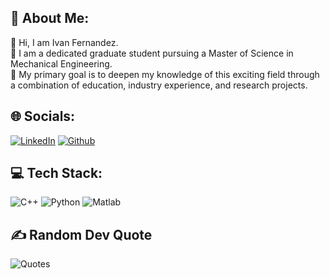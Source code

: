 ## 🚀 About Me:

 👋 Hi, I am  Ivan Fernandez. <br>👀 I am a dedicated graduate student pursuing a Master of Science in Mechanical Engineering. <br>🔭 My primary goal is to deepen my knowledge of this exciting field through a combination of education, industry experience, and research projects.<br> 


## 🌐 Socials:
[![LinkedIn](https://img.shields.io/badge/LinkedIn-%230077B5.svg?logo=linkedin&logoColor=white)](https://www.linkedin.com/in/ivanfernandez760/) [![Github](https://img.shields.io/badge/GitHub-%23000.svg?logo=GitHub&logoColor=white)](https://github.com/Ivan-Jesus-Fernandez/) 


## 💻 Tech Stack:
![C++](https://img.shields.io/badge/C++-2302569B?style=for-the-badge&logo=C++&logoColor=black)
![Python](https://img.shields.io/badge/python-3670A0?style=for-the-badge&logo=python&logoColor=ffdd54) 
![Matlab](https://img.shields.io/badge/Matlab-FF6C37?style=for-the-badge&logo=Matlab&logoColor=white)


## ✍️ Random Dev Quote
![Quotes](https://quotes-github-readme.vercel.app/api?type=horizontal&theme=radical)
